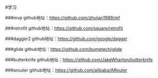 #学习

###mvp
github地址：https://github.com/zhujian1989/mf

###retrofit
github地址：https://github.com/square/retrofit

###dagger2
github地址：https://github.com/google/dagger

###glide
github地址：https://github.com/bumptech/glide

###butterknife
github地址：https://github.com/JakeWharton/butterknife

###arouter
github地址：https://github.com/alibaba/ARouter

